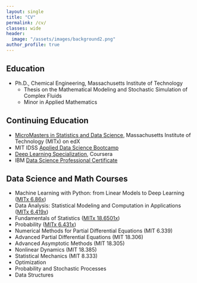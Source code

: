 ```yaml
---
layout: single
title: "CV"
permalink: /cv/
classes: wide
header:
  image: "/assets/images/background2.png"
author_profile: true
---
```


## Education
* Ph.D., Chemical Engineering, Massachusetts Institute of Technology
    * Thesis on the Mathematical Modeling and Stochastic Simulation of Complex Fluids
    * Minor in Applied Mathematics

## Continuing Education
* [MicroMasters in Statistics and Data Science](https://credentials.edx.org/credentials/d3446efc119b461497f620a75ba4ac07/), Massachusetts Institute of Technology (MITx) on edX
* MIT IDSS [Applied Data Science Bootcamp](https://www.linkedin.com/in/arunamohan/overlay/1613015230698/single-media-viewer/?profileId=ACoAADHFiZIBLuthnVHOU_0CFzb08c6b-JzViKM)
* [Deep Learning Specialization](https://www.coursera.org/account/accomplishments/specialization/BA3KC75PNRNR?utm_source=link&utm_medium=certificate&utm_content=cert_image&utm_campaign=sharing_cta&utm_product=s12n), Coursera
* IBM [Data Science Professional Certificate](https://www.coursera.org/account/accomplishments/specialization/certificate/8PLL5GPDU4QD)

## Data Science and Math Courses
* Machine Learning with Python: from Linear Models to Deep Learning ([MITx 6.86x](https://www.edx.org/course/machine-learning-with-python-from-linear-models-to))
* Data Analysis: Statistical Modeling and Computation in Applications ([MITx 6.419x](https://www.edx.org/course/statistics-computation-and-applications))
* Fundamentals of Statistics ([MITx 18.6501x](https://www.edx.org/course/fundamentals-of-statistics))
* Probability ([MITx 6.431x](https://www.edx.org/course/probability-the-science-of-uncertainty-and-data)) 
* Numerical Methods for Partial Differential Equations (MIT 6.339)
* Advanced Partial Differential Equations (MIT 18.306)
* Advanced Asymptotic Methods (MIT 18.305)
* Nonlinear Dynamics (MIT 18.385)
* Statistical Mechanics (MIT 8.333)
* Optimization
* Probability and Stochastic Processes
* Data Structures
